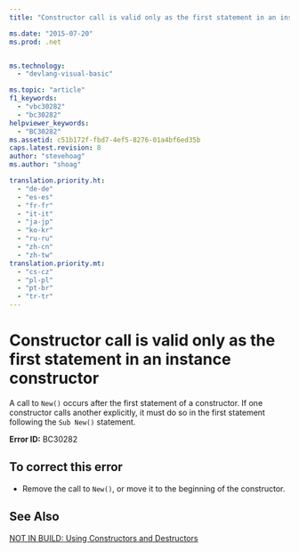 ```yaml
---
title: "Constructor call is valid only as the first statement in an instance constructor | Microsoft Docs"

ms.date: "2015-07-20"
ms.prod: .net


ms.technology: 
  - "devlang-visual-basic"

ms.topic: "article"
f1_keywords: 
  - "vbc30282"
  - "bc30282"
helpviewer_keywords: 
  - "BC30282"
ms.assetid: c51b172f-fbd7-4ef5-8276-01a4bf6ed35b
caps.latest.revision: 8
author: "stevehoag"
ms.author: "shoag"

translation.priority.ht: 
  - "de-de"
  - "es-es"
  - "fr-fr"
  - "it-it"
  - "ja-jp"
  - "ko-kr"
  - "ru-ru"
  - "zh-cn"
  - "zh-tw"
translation.priority.mt: 
  - "cs-cz"
  - "pl-pl"
  - "pt-br"
  - "tr-tr"
---
```

# Constructor call is valid only as the first statement in an instance constructor
A call to `New()` occurs after the first statement of a constructor. If one constructor calls another explicitly, it must do so in the first statement following the `Sub New()` statement.  
  
 **Error ID:** BC30282  
  
## To correct this error  
  
-   Remove the call to `New()`, or move it to the beginning of the constructor.  
  
## See Also  
 [NOT IN BUILD: Using Constructors and Destructors](http://msdn.microsoft.com/en-us/548eebe1-86c4-4377-b2f5-447cb8be3d90)